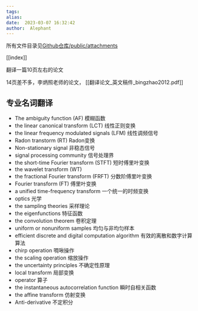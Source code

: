 ```yaml
---
tags:  
alias:  
date:  2023-03-07 16:32:42 
author:  Alephant
---
```

所有文件目录见[Github仓库/public/attachments](https://github.com/Alephant6/nuist-graduation-projection/tree/main/public/attachments)

[[index]]

翻译一篇10页左右的论文

14页差不多，李炳照老师的论文，
[[翻译论文_英文稿件_bingzhao2012.pdf]]

## 专业名词翻译
- The ambiguity function (AF) 模糊函数
- the linear canonical transform (LCT) 线性正则变换
- the linear frequency modulated signals (LFM) 线性调频信号
- Radon transtorm (RT)  Radon变换
- Non-stationary signal  非稳态信号
- signal processing community 信号处理界
- the short-time Fourier transform (STFT) 短时傅里叶变换
- the wavelet transform (WT)
- the fractional Fourier transform (FRFT) 分数阶傅里叶变换
- Fourier transform (FT) 傅里叶变换
- a unified time-frequency transform 一个统一的时频变换
- optics 光学
- the sampling theories 采样理论
- the eigenfunctions 特征函数
- the convolution theorem 卷积定理
- uniform or nonuniform samples 均匀与非均匀样本
- efficient discrete and digital computation algorithm 有效的离散和数字计算算法
- chirp operation  啁啾操作
- the scaling operation  缩放操作
- the uncertainty principles  不确定性原理
- local transform  局部变换
- operator 算子
- the instantaneous autocorrelation function 瞬时自相关函数
- the affine transform 仿射变换
- Anti-derivative 不定积分
